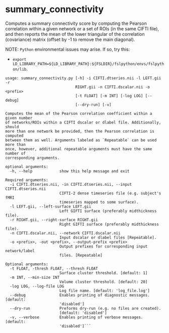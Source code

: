 # summary_connectivity

Computes a summary connectivity score by computing the Pearson correlation within a given network or a set of ROIs (in the same CIFTI file), and then reports the mean of the lower triangular of the correlation (covariance) matrix (offset by -1 to remove the main diagonal).

NOTE: `Python` environmental issues may arise. If so, try this: 
* `export LD_LIBRARY_PATH=${LD_LIBRARY_PATH}:${FSLDIR}/fslpython/envs/fslpython/lib`.

```
usage: summary_connectivity.py [-h] -i CIFTI.dtseries.nii -l LEFT.gii -r
                               RIGHT.gii -n CIFTI.dscalar.nii -o <prefix>
                               [-t FLOAT] [-m INT] [-log LOG] [--debug]
                               [--dry-run] [-v]

Computes the mean of the Pearson correlation coefficient within a given number
of networks/ROIs within a CIFTI dscalar or dlabel file. Additionally, should
more than one network be provided, then the Pearson correlation is computed
between them as well. Arguments labeled as `Repeatable` can be used more than
once, however, additional repeatable arguments must have the same number of
corresponding arguments.

optional arguments:
  -h, --help            show this help message and exit

Required arguments:
  -i CIFTI.dtseries.nii, -in CIFTI.dtseries.nii, --input CIFTI.dtseries.nii
                        CIFTI-2 dense timeseries file (e.g. subject's fMRI
                        timeseries mapped to some surface).
  -l LEFT.gii, --left-surface LEFT.gii
                        Left GIFTI surface (preferably midthickness file).
  -r RIGHT.gii, --right-surface RIGHT.gii
                        Right GIFTI surface (preferably midthickness file).
  -n CIFTI.dscalar.nii, --network CIFTI.dscalar.nii
                        Input dscalar or dlabel files [Repeatable].
  -o <prefix>, -out <prefix>, --output-prefix <prefix>
                        Output prefixes for corresponding input network/label
                        files. [Repeatable]

Optional arguments:
  -t FLOAT, -thresh FLOAT, --thresh FLOAT
                        Surface cluster threshold. [default: 1]
  -m INT, --min-size INT
                        Volume cluster threshold. [default: 20]
  -log LOG, --log-file LOG
                        Log file name. [default: 'log_file.log']
  --debug               Enables printing of diagnostic messages. [default:
                        'disabled']
  --dry-run             Preforms dry-run (e.g. no files are created).
                        [default: 'disabled']
  -v, --verbose         Enables printing of verbose messages. [default:
                        'disabled']```
